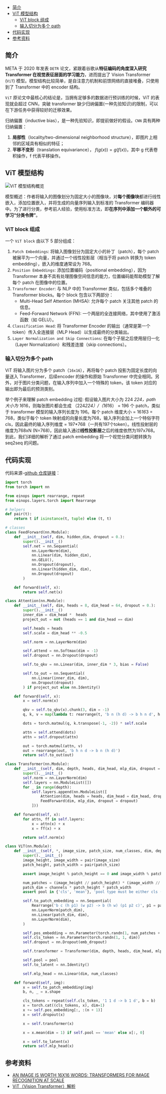 - [简介](#简介)
- [ViT 模型结构](#vit-模型结构)
  - [ViT block 组成](#vit-block-组成)
  - [输入切分为多个 path](#输入切分为多个-path)
- [代码实现](#代码实现)
- [参考资料](#参考资料)

## 简介

META 于 2020 年发表 `DETR` 论文，紧跟着谷歌从**特征编码的角度深入研究 Transformer 在视觉表征层面的学习能力**，进而提出了 Vision Transformer (`ViT`) 模型。模型结构比较简单，是自注意力机制和前馈网络的直接堆叠，只使用到了 Transformer 中的 encoder 结构。

`ViT` 原论文中最核心的结论是，当拥有足够多的数据进行预训练的时候，ViT 的表现就会超过 CNN，突破 transformer 缺少归纳偏置(一种先验知识)的限制，可以在下游任务中获得较好的迁移效果。

归纳偏置（inductive bias），是一种先验知识，即提前做好的假设。`CNN` 具有两种归纳偏置：
1. **局部性**（locality/two-dimensional neighborhood structure），即图片上相邻的区域具有相似的特征；
2. **平移不变形**（translation equivariance）， $f(g(x)) = g(f(x))$，其中 g 代表卷积操作，f 代表平移操作。

## ViT 模型结构

![ViT 模型结构概览](../../images/vit/vit-model-overview.png)

模型概述：作者将输入的图像划分为固定大小的图像块，对**每个图像块**都进行线性嵌入，添加位置嵌入，并将生成的向量序列输入到标准的 Transformer 编码器中。为了进行分类，参考前人经验，使用标准方法，即**在序列中添加一个额外的可学习“分类令牌”**。

### ViT block 组成

一个 `ViT block` 由以下 5 部分组成：

1. `Patch Embeddings`: 将输入图像划分为固定大小的补丁（patch），每个 patch 被展平为一个向量，并通过一个线性投影层（相当于将 patch 转换为 token embedding），嵌入的维度通常设为 768。
2. `Position Embeddings`: 添加位置编码（positional embedding），因为 Transformer 本身不具有处理图像空间信息的能力，位置编码能帮助模型了解每个 patch 在图像中的位置。
3. `Transformer Encoder`: 与 NLP 中的 Transformer 类似，包括多个堆叠的 Transformer blocks。每个 block 包含以下两部分：
   - Multi-Head Self Attention (MHSA): 允许每个 patch 关注其他 patch 的信息。
   - Feed-Forward Network (FFN): 一个两层的全连接网络，其中使用了激活函数（如 GELU）。
4. `Classification Head`: 将 Transformer Encoder 的输出（通常是第一个 token）传入全连接层（MLP Head）以生成最终的分类输出。
5. `Layer Normalization and Skip Connections`: 在每个子层之后使用层归一化（Layer Normalization）和残差连接（skip connections）。

### 输入切分为多个 path

ViT 将输入图片分为多个 patch（`16x16`），再将每个 patch 投影为固定长度的向量送入 Transformer，后续encoder 的操作和原始 Transformer 中完全相同。另外，对于图片分类问题，在输入序列中加入一个特殊的 token，该 token 对应的输出即为最后的预测类别。

举个例子来理解 patch embedding 过程: 假设输入图片大小为 224 *224，path 大小为 16*16，则每张图片都会生成 （224*224）/（16*16） = 196 个 patch，类似于 transformer 模型的输入序列长度为 196。每个 patch 维度大小 = 16*16*3 = 768，类似于每个 token 映射成的向量长度为768，输入序列会加上一个特俗字符 cls，因此最终的输入序列维度 = 197*768（一共有197个token）。线性投射层的维度为768xN (N=768)，因此输入通过**线性投影层**之后的维度依然为197x768。到此，我们详细的解析了通过 patch embedding 将一个视觉分类问题转换为 seq2seq 的问题。

## 代码实现

代码来源-[github 仓库链接](https://github.com/lucidrains/vit-pytorch/blob/main/vit_pytorch/vit.py)：

```python
import torch
from torch import nn

from einops import rearrange, repeat
from einops.layers.torch import Rearrange

# helpers
def pair(t):
    return t if isinstance(t, tuple) else (t, t)

# classes
class FeedForward(nn.Module):
    def __init__(self, dim, hidden_dim, dropout = 0.):
        super().__init__()
        self.net = nn.Sequential(
            nn.LayerNorm(dim),
            nn.Linear(dim, hidden_dim),
            nn.GELU(),
            nn.Dropout(dropout),
            nn.Linear(hidden_dim, dim),
            nn.Dropout(dropout)
        )

    def forward(self, x):
        return self.net(x)

class Attention(nn.Module):
    def __init__(self, dim, heads = 8, dim_head = 64, dropout = 0.):
        super().__init__()
        inner_dim = dim_head *  heads
        project_out = not (heads == 1 and dim_head == dim)

        self.heads = heads
        self.scale = dim_head ** -0.5

        self.norm = nn.LayerNorm(dim)

        self.attend = nn.Softmax(dim = -1)
        self.dropout = nn.Dropout(dropout)

        self.to_qkv = nn.Linear(dim, inner_dim * 3, bias = False)

        self.to_out = nn.Sequential(
            nn.Linear(inner_dim, dim),
            nn.Dropout(dropout)
        ) if project_out else nn.Identity()

    def forward(self, x):
        x = self.norm(x)

        qkv = self.to_qkv(x).chunk(3, dim = -1)
        q, k, v = map(lambda t: rearrange(t, 'b n (h d) -> b h n d', h = self.heads), qkv)

        dots = torch.matmul(q, k.transpose(-1, -2)) * self.scale

        attn = self.attend(dots)
        attn = self.dropout(attn)

        out = torch.matmul(attn, v)
        out = rearrange(out, 'b h n d -> b n (h d)')
        return self.to_out(out)

class Transformer(nn.Module):
    def __init__(self, dim, depth, heads, dim_head, mlp_dim, dropout = 0.):
        super().__init__()
        self.norm = nn.LayerNorm(dim)
        self.layers = nn.ModuleList([])
        for _ in range(depth):
            self.layers.append(nn.ModuleList([
                Attention(dim, heads = heads, dim_head = dim_head, dropout = dropout),
                FeedForward(dim, mlp_dim, dropout = dropout)
            ]))

    def forward(self, x):
        for attn, ff in self.layers:
            x = attn(x) + x
            x = ff(x) + x

        return self.norm(x)

class ViT(nn.Module):
    def __init__(self, *, image_size, patch_size, num_classes, dim, depth, heads, mlp_dim, pool = 'cls', channels = 3, dim_head = 64, dropout = 0., emb_dropout = 0.):
        super().__init__()
        image_height, image_width = pair(image_size)
        patch_height, patch_width = pair(patch_size)

        assert image_height % patch_height == 0 and image_width % patch_width == 0, 'Image dimensions must be divisible by the patch size.'

        num_patches = (image_height // patch_height) * (image_width // patch_width)
        patch_dim = channels * patch_height * patch_width
        assert pool in {'cls', 'mean'}, 'pool type must be either cls (cls token) or mean (mean pooling)'

        self.to_patch_embedding = nn.Sequential(
            Rearrange('b c (h p1) (w p2) -> b (h w) (p1 p2 c)', p1 = patch_height, p2 = patch_width),
            nn.LayerNorm(patch_dim),
            nn.Linear(patch_dim, dim),
            nn.LayerNorm(dim),
        )

        self.pos_embedding = nn.Parameter(torch.randn(1, num_patches + 1, dim))
        self.cls_token = nn.Parameter(torch.randn(1, 1, dim))
        self.dropout = nn.Dropout(emb_dropout)

        self.transformer = Transformer(dim, depth, heads, dim_head, mlp_dim, dropout)

        self.pool = pool
        self.to_latent = nn.Identity()

        self.mlp_head = nn.Linear(dim, num_classes)

    def forward(self, img):
        x = self.to_patch_embedding(img)
        b, n, _ = x.shape

        cls_tokens = repeat(self.cls_token, '1 1 d -> b 1 d', b = b)
        x = torch.cat((cls_tokens, x), dim=1)
        x += self.pos_embedding[:, :(n + 1)]
        x = self.dropout(x)

        x = self.transformer(x)

        x = x.mean(dim = 1) if self.pool == 'mean' else x[:, 0]

        x = self.to_latent(x)
        return self.mlp_head(x)
```

## 参考资料

- [AN IMAGE IS WORTH 16X16 WORDS: TRANSFORMERS FOR IMAGE RECOGNITION AT SCALE](https://arxiv.org/pdf/2010.11929)
- [ViT（Vision Transformer）解析](https://zhuanlan.zhihu.com/p/445122996)